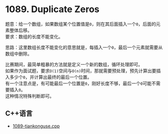 # 1089. Duplicate Zeros


题意：给一个数组，如果数组某个位置值是`0`，则在其后面插入一个`0`，后面的元素整体后移。  
要求：数组的长度不能变化。  


思路：这里数组长度不能变化的意思就是，每插入一个`0`，最后一个元素就需要从数组中删除。  


比赛期间，最简单粗暴的方法就是定义一个新的数组，循环处理即可。  
如果作为面试题，要求`O(1)`空间与`O(n)`时间，那就需要预处理，预先计算出要插入多少个`0`，并计算出最终的最后一个位置。  
有一个注意点是，有可能最后一个位置是`0`，刚好长度不够，最后一个`0`可能不需要插入`0`。  
这种情况特殊判断即可。  




## C++语言 

* [1089-tiankonguse.cpp](./1089-tiankonguse.cpp)
